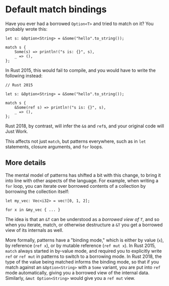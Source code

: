 # Default match bindings

Have you ever had a borrowed `Option<T>` and tried to match on it? You
probably wrote this:

```rust,ignore
let s: &Option<String> = &Some("hello".to_string());

match s {
    Some(s) => println!("s is: {}", s),
    _ => (),
};
```

In Rust 2015, this would fail to compile, and you would have to write the following instead:

```rust,ignore
// Rust 2015

let s: &Option<String> = &Some("hello".to_string());

match s {
    &Some(ref s) => println!("s is: {}", s),
    _ => (),
};
```

Rust 2018, by contrast, will infer the `&`s and `ref`s, and your original code will Just Work.

This affects not just `match`, but patterns everywhere, such as in `let` statements,
closure arguments, and `for` loops.

## More details

The mental model of patterns has shifted a bit with this change, to bring it into
line with other aspects of the language. For example, when writing a `for` loop,
you can iterate over borrowed contents of a collection by borrowing the collection
itself:

```rust,ignore
let my_vec: Vec<i32> = vec![0, 1, 2];

for x in &my_vec { ... }
```

The idea is that an `&T` can be understood as a *borrowed view of `T`*, and so
when you iterate, match, or otherwise destructure a `&T` you get a borrowed view
of its internals as well.

More formally, patterns have a "binding mode," which is either by value (`x`),
by reference (`ref x`), or by mutable reference (`ref mut x`).
In Rust 2015, `match` always started in by-value mode, and required you
to explicitly write `ref` or `ref mut` in patterns to switch to a borrowing
mode. In Rust 2018, the type of the value being matched informs the binding
mode, so that if you match against an `&Option<String>` with a `Some` variant, you
are put into `ref` mode automatically, giving you a borrowed view of the
internal data. Similarly, `&mut Option<String>` would give you a `ref mut` view.
